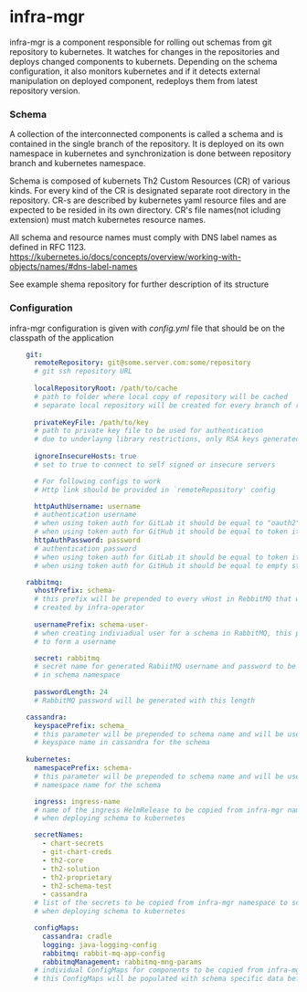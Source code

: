 # infra-mgr
infra-mgr is a component responsible for rolling out schemas from git repository to kubernetes.
It watches for changes in the repositories and deploys changed components to kubernets.
Depending on the schema configuration, it also monitors kubernetes and if it detects external manipulation on deployed component, redeploys them from latest repository version.

### Schema
A collection of the interconnected components is called a schema and is contained in the single branch of the repository.
It is deployed on its own namespace in kubernetes and synchronization is done between repository branch and kubernetes namespace.

Schema is composed of kubernets Th2 Custom Resources (CR) of various kinds.
For every kind of the CR is designated separate root directory in the repository.
CR-s are described by kubernetes yaml resource files and are expected to be resided in its own directory.
CR's file names(not icluding extension) must match kubernetes resource names.

All schema and resource names must comply with DNS label names as defined in RFC 1123.
https://kubernetes.io/docs/concepts/overview/working-with-objects/names/#dns-label-names


See example shema repository for further description of its structure

### Configuration
infra-mgr configuration is given with *config.yml* file that should be on the classpath of the application

```yaml
    git:
      remoteRepository: git@some.server.com:some/repository
      # git ssh repository URL
      
      localRepositoryRoot: /path/to/cache
      # path to folder where local copy of repository will be cached
      # separate local repository will be created for every branch of remote repository
      
      privateKeyFile: /path/to/key
      # path to private key file to be used for authentication
      # due to underlayng library restrictions, only RSA keys generated in PEM mode are supported
      
      ignoreInsecureHosts: true
      # set to true to connect to self signed or insecure servers

      # For following configs to work
      # Http link should be provided in `remoteRepository' config

      httpAuthUsername: username
      # authentication username
      # when using token auth for GitLab it should be equal to "oauth2"
      # when using token auth for GitHub it should be equal to token itself
      httpAuthPassword: password
      # authentication password
      # when using token auth for GitLab it should be equal to token itself
      # when using token auth for GitHub it should be equal to empty string

    rabbitmq:
      vhostPrefix: schema-
      # this prefix will be prepended to every vHost in RebbitMQ that will be automatically
      # created by infra-operator
      
      usernamePrefix: schema-user-
      # when creating indiviadual user for a schema in RabbitMQ, this prefix will be prepended to schema name
      # to form a username

      secret: rabbitmq
      # secret name for generated RabiitMQ username and password to be created
      # in schema namespace
      
      passwordLength: 24
      # RabbitMQ password will be generated with this length

    cassandra:
      keyspacePrefix: schema_
      # this parameter will be prepended to schema name and will be used as a 
      # keyspace name in cassandra for the schema
      
    kubernetes:
      namespacePrefix: schema-
      # this parameter will be prepended to schema name and will be used as a 
      # namespace name for the schema

      ingress: ingress-name
      # name of the ingress HelmRelease to be copied from infra-mgr namespace to schema namespace
      # when deploying schema to kubernetes

      secretNames:
        - chart-secrets
        - git-chart-creds
        - th2-core
        - th2-solution
        - th2-proprietary
        - th2-schema-test
        - cassandra
      # list of the secrets to be copied from infra-mgr namespace to schema namespace
      # when deploying schema to kubernetes

      configMaps:
        cassandra: cradle
        logging: java-logging-config
        rabbitmq: rabbit-mq-app-config
        rabbitmqManagement: rabbitmq-mng-params
      # individual ConfigMaps for components to be copied from infra-mgr namespace to schema namespace
      # this ConfigMaps will be populated with schema specific data before copying to target namespace

```
## 
